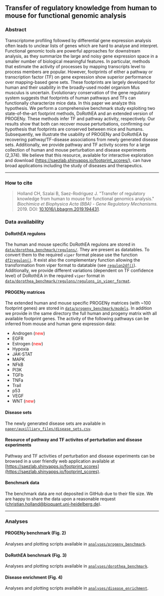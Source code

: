 ## Transfer of regulatory knowledge from human to mouse for functional genomic analysis

### Abstract
Transcriptome profiling followed by differential gene expression analysis often leads to unclear lists of genes which are hard to analyse and interpret. Functional genomic tools are powerful approaches for downstream analysis, as they summarize the large and noisy gene expression space in a smaller number of biological meaningful features. In particular, methods that estimate the activity of processes by mapping transcripts level to process members are popular. However, footprints of either a pathway or transcription factor (TF) on gene expression show superior performance over mapping-based gene sets. These footprints are largely developed for human and their usability in the broadly-used model organism Mus musculus is uncertain. Evolutionary conservation of the gene regulatory system suggests that footprints of human pathways and TFs can functionally characterize mice data. In this paper we analyze this hypothesis. We perform a comprehensive benchmark study exploiting two state-of-the-art footprint methods, DoRothEA and an extended version of PROGENy. These methods infer TF and pathway activity, respectively. Our results show that both can recover mouse perturbations, confirming our hypothesis that footprints are conserved between mice and humans. Subsequently, we illustrate the usability of PROGENy and DoRothEA by recovering pathway/TF-disease associations from newly generated disease sets. Additionally, we provide pathway and TF activity scores for a large collection of human and mouse perturbation and disease experiments (2,374). We believe that this resource, available for interactive exploration and download (https://saezlab.shinyapps.io/footprint_scores/), can have broad applications including the study of diseases and therapeutics.

***

### How to cite
> Holland CH, Szalai B, Saez-Rodriguez J. "Transfer of regulatory knowledge from human to mouse for functional genomics analysis." _Biochimica et Biophysica Acta (BBA) - Gene Regulatory Mechanisms._ 2019. DOI: [10.1016/j.bbagrm.2019.194431](https://doi.org/10.1016/j.bbagrm.2019.194431).

### Data availability
#### DoRothEA regulons
The human and mouse specific DoRothEA regulons are stored in [`data/dorothea_benchmark/regulons/`](https://github.com/saezlab/ConservedFootprints/tree/master/data/dorothea_benchmark/regulons). They are present as datatables. To convert them to the required `viper` format please use the function [`df2regulon()`](https://github.com/saezlab/ConservedFootprints/blob/3cee21853a90f78bd13b6eebcb5538fc4c129cab/src/dorothea_analysis.R#L105-L120). It exist also the complementary function allowing the transformation from viper format to datatable (see [`regulon2df()`](https://github.com/saezlab/ConservedFootprints/blob/3cee21853a90f78bd13b6eebcb5538fc4c129cab/src/dorothea_analysis.R#L122-L135)). Additionally, we provide different variations (dependent on TF confidence level) of DoRothEA in the required `viper` format in [`data/dorothea_benchmark/regulons/regulons_in_viper_format`](https://github.com/saezlab/ConservedFootprints/tree/master/data/dorothea_benchmark/regulons/regulons_in_viper_format).

#### PROGENy matrices
The extended human and mouse specific PROGENy matrices (with ~100 footprint genes) are stored in [`data/progeny_benchmark/models`](https://github.com/saezlab/ConservedFootprints/tree/master/data/progeny_benchmark/models). In addition we provide in the same directory the full human and progeny matrix with all available footprint genes. The activity of the following pathways can be inferred from mouse and human gene expression data:

* Androgen (<span style="color:red">new</span>)
* EGFR
* Estrogen (<span style="color:red">new</span>)
* Hypoxia 
* JAK-STAT 
* MAPK
* NFkB 
* PI3K
* TGFb
* TNFa
* Trail
* p53
* VEGF
* WNT (<span style="color:red">new</span>)

#### Disease sets
The newly generated disease sets are available in [`paper/auxilliary_files/disease_sets.csv`](https://github.com/saezlab/ConservedFootprints/blob/master/paper/auxilliary_files/disease_sets.csv). 

#### Resource of pathway and TF activites of perturbation and disease experiments
Pathway and TF activities of perturbation and disease experiments can be browsed in a user friendly web application available at [https://saezlab.shinyapps.io/footprint_scores](https://saezlab.shinyapps.io/footprint_scores).

#### Benchmark data
The benchmark data are not deposited in GitHub due to their file size. We are happy to share the data upon a reasonable request (christian.holland@bioquant.uni-heidelberg.de).

***
### Analyses
#### PROGENy benchmark (Fig. 2)
Analyses and plotting scripts available in [`analyses/progeny_benchmark`](https://github.com/saezlab/ConservedFootprints/tree/master/analyses/progeny_benchmark).

#### DoRothEA benchmark (Fig. 3)
Analyses and plotting scripts available in [`analyses/dorothea_benchmark`](https://github.com/saezlab/ConservedFootprints/tree/master/analyses/dorothea_benchmark).

#### Disease enrichment (Fig. 4)
Analyses and plotting scripts available in [`analyses/disease_enrichment`](https://github.com/saezlab/ConservedFootprints/tree/master/analyses/disease_enrichment).


